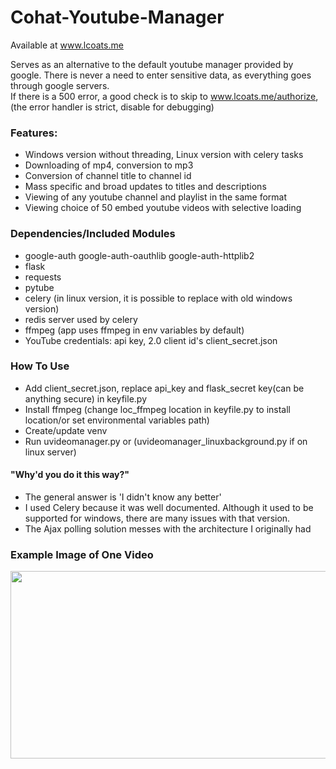 # Cohat-Youtube-Manager  
Available at www.lcoats.me  

Serves as an alternative to the default youtube manager provided by google. 
There is never a need to enter sensitive data, as everything goes through google servers.  
If there is a 500 error, a good check is to skip to www.lcoats.me/authorize, (the error handler is strict, disable for debugging)
### Features:
- Windows version without threading, Linux version with celery tasks
- Downloading of mp4, conversion to mp3
- Conversion of channel title to channel id
- Mass specific and broad updates to titles and descriptions
- Viewing of any youtube channel and playlist in the same format
- Viewing choice of 50 embed youtube videos with selective loading
### Dependencies/Included Modules
- google-auth google-auth-oauthlib google-auth-httplib2
- flask
- requests
- pytube
- celery (in linux version, it is possible to replace with old windows version)
- redis server used by celery
- ffmpeg (app uses ffmpeg in env variables by default)
- YouTube credentials: api key, 2.0 client id's client_secret.json
### How To Use
- Add client_secret.json, replace api_key and flask_secret key(can be anything secure) in keyfile.py 
- Install ffmpeg (change loc_ffmpeg location in keyfile.py to install location/or set environmental variables path)
- Create/update venv
- Run uvideomanager.py or (uvideomanager_linuxbackground.py if on linux server)
#### "Why'd you do it this way?"
- The general answer is 'I didn't know any better'
- I used Celery because it was well documented. Although it used to be supported for windows, there are many issues with that version.
- The Ajax polling solution messes with the architecture I originally had
### Example Image of One Video
<img src="https://github.com/coatsandhats/Cohat-Youtube-Manager/blob/master/example1.PNG" width="600" height="300">

